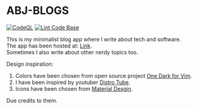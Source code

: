 # ABJ-BLOGS  
[![CodeQL](https://github.com/AbhJ/abj-blogs/actions/workflows/codeql-analysis.yml/badge.svg)](https://github.com/AbhJ/abj-blogs/actions/workflows/codeql-analysis.yml)
[![Lint Code Base](https://github.com/AbhJ/abj-blogs/actions/workflows/super-linter.yml/badge.svg)](https://github.com/AbhJ/abj-blogs/actions/workflows/super-linter.yml)  
  
This is my minimalist blog app where I write about tech and software.  
The app has been hosted at: [Link](https://abhj.github.io/abj-blogs).  
Sometimes I also write about other nerdy topics too.  
  
Design inspiration:  
1. Colors have been chosen from open source project [One Dark for Vim](https://github.com/joshdick/onedark.vim).
2. I have been inspired by youtuber [Distro Tube](https://distrotube.com).  
3. Icons have been chosen from [Material Desgin](https://github.com/Templarian/MaterialDesign).

Due credits to them.
